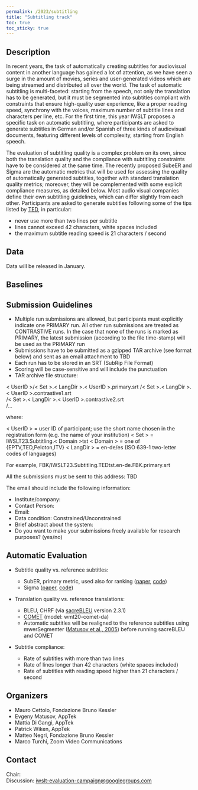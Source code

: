 ```yaml
---
permalink: /2023/subtitling
title: "Subtitling track"
toc: true
toc_sticky: true
---
```


<!--
Markdown notes: comments can be formed as in this example;
bulleted lines start with a - ;
if you want to have a line break either put a blank line in between the text or leave two spaces at the end of the line
-->

## Description

<!-- Description the task, the languages, and the type of data -->

In recent years, the task of automatically creating subtitles for audiovisual content in another language has gained a lot of attention, as we have seen a surge in the amount of movies, series and user-generated videos which are being streamed and distributed all over the world. 
The task of automatic subtitling is multi-faceted: starting from the speech, not only the translation has to be generated, but it must be segmented into subtitles compliant with constraints that ensure high-quality user experience, like a proper reading speed, synchrony with the voices, maximum number of subtitle lines and characters per line, etc.
For the first time, this year IWSLT proposes a specific task on automatic subtitling, where participants are asked to generate subtitles in German and/or Spanish of three kinds of audiovisual documents, featuring different levels of complexity, starting from English speech.

The evaluation of subtitling quality is a complex problem on its own, since both the translation quality and the compliance with subtitling constraints have to be considered at the same time. The recently proposed SubeER and Sigma are the automatic metrics that will be used for assessing the quality of automatically generated subtitles, together with standard translation quality metrics; moreover, they will be complemented with some explicit compliance measures, as detailed below.
Most audio visual companies define their own subtitling guidelines, which can differ slightly from each other. Participants are asked to generate subtitles following some of the tips listed by [TED](https://www.ted.com/participate/translate/subtitling-tips), in particular:
* never use more than two lines per subtitle
* lines cannot exceed 42 characters, white spaces included
* the maximum subtitle reading speed is 21 characters / second


## Data

Data will be released in January.

<!-- Details description of the data and links to download -->


## Baselines

<!-- Links to the baselines to be used (descriptions, publications and/or links to models, code) -->


## Submission Guidelines

<!-- Description of expected submission format and submission instructions -->

* Multiple run submissions are allowed, but participants must explicitly indicate one PRIMARY run. All other run submissions are treated as CONTRASTIVE runs. In the case that none of the runs is marked as PRIMARY, the latest submission (according to the file time-stamp) will be used as the PRIMARY run
* Submissions have to be submitted as a gzipped TAR archive (see format below) and sent as an email attachment to TBD
* Each run has to be stored in an SRT (SubRip File Format)
* Scoring will be case-sensitive and will include the punctuation
* TAR archive file structure:

< UserID >/< Set >.< LangDir >.< UserID >.primary.srt 
  /< Set >.< LangDir >.< UserID >.contrastive1.srt  
  /< Set >.< LangDir >.< UserID >.contrastive2.srt  
  /...  

where:

< UserID > = user ID of participant; use the short name chosen in the registration form (e.g. the name of your institution)
< Set > = IWSLT23.Subtitling.< Domain >tst
< Domain > = one of {EPTV,TED,Peloton,ITV}
< LangDir > = en-de/es (ISO 639-1 two-letter codes of languages)

For example, FBK/IWSLT23.Subtitling.TEDtst.en-de.FBK.primary.srt

All the submissions must be sent to this address: TBD

The email should include the following information:

* Institute/company:
* Contact Person:
* Email:
* Data condition: Constrained/Unconstrained
* Brief abstract about the system:
* Do you want to make your submissions freely available for research purposes? (yes/no)


## Automatic Evaluation

<!-- Description of metrics used for evaluation, what the official ranking is based on, links to evaluation scripts -->

* Subtitle quality vs. reference subtitles:
  * SubER, primary metric, used also for ranking ([paper](https://aclanthology.org/2022.iwslt-1.1.pdf), [code](https://github.com/apptek/SubER))
  * Sigma ([paper](https://aclanthology.org/2022.lrec-1.328.pdf), [code](https://github.com/fyvo/EvalSubtitle))

* Translation quality vs. reference translations:
  * BLEU, CHRF (via [sacreBLEU](https://github.com/mjpost/sacrebleu) version 2.3.1)
  * [COMET](https://github.com/Unbabel/COMET) (model: wmt20-comet-da)
  * Automatic subtitles will be realigned to the reference subtitles using mwerSegmenter ([Matusov et al., 2005](https://aclanthology.org/2005.iwslt-1.19.pdf)) before running sacreBLEU and COMET

* Subtitle compliance:
    * Rate of subtitles with more than two lines
    * Rate of lines longer than 42 characters (white spaces included)
    * Rate of subtitles with reading speed higher than 21 characters / second


## Organizers

<!-- List of organizers' names and affiliations -->

* Mauro Cettolo, Fondazione Bruno Kessler
* Evgeny Matusov, AppTek
* Mattia Di Gangi, AppTek
* Patrick Wiken, AppTek
* Matteo Negri, Fondazione Bruno Kessler
* Marco Turchi, Zoom Video Communications

## Contact

<!-- Add chair(s) and their contact info, as well as standard google group -->
Chair:   
Discussion: <iwslt-evaluation-campaign@googlegroups.com>
